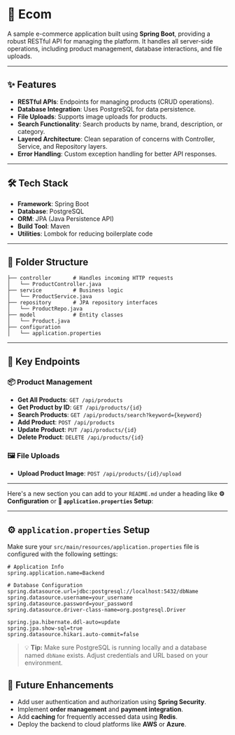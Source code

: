 
# 🛒 Ecom

A sample e-commerce application built using **Spring Boot**, providing a robust RESTful API for managing the platform. It handles all server-side operations, including product management, database interactions, and file uploads.

---

## ✨ Features

* **RESTful APIs**: Endpoints for managing products (CRUD operations).
* **Database Integration**: Uses PostgreSQL for data persistence.
* **File Uploads**: Supports image uploads for products.
* **Search Functionality**: Search products by name, brand, description, or category.
* **Layered Architecture**: Clean separation of concerns with Controller, Service, and Repository layers.
* **Error Handling**: Custom exception handling for better API responses.

---

## 🛠️ Tech Stack

* **Framework**: Spring Boot
* **Database**: PostgreSQL
* **ORM**: JPA (Java Persistence API)
* **Build Tool**: Maven
* **Utilities**: Lombok for reducing boilerplate code

---

## 📁 Folder Structure

```
├── controller       # Handles incoming HTTP requests
│   └── ProductController.java
├── service          # Business logic
│   └── ProductService.java
├── repository       # JPA repository interfaces
│   └── ProductRepo.java
├── model            # Entity classes
│   └── Product.java
├── configuration
│   └── application.properties     

```

---

## 📌 Key Endpoints

### 📦 Product Management

* **Get All Products**: `GET /api/products`
* **Get Product by ID**: `GET /api/products/{id}`
* **Search Products**: `GET /api/products/search?keyword={keyword}`
* **Add Product**: `POST /api/products`
* **Update Product**: `PUT /api/products/{id}`
* **Delete Product**: `DELETE /api/products/{id}`

### 🖼️ File Uploads

* **Upload Product Image**: `POST /api/products/{id}/upload`

---

Here's a new section you can add to your `README.md` under a heading like **⚙️ Configuration** or **📄 `application.properties` Setup**:

---

## ⚙️ `application.properties` Setup

Make sure your `src/main/resources/application.properties` file is configured with the following settings:

```properties
# Application Info
spring.application.name=Backend

# Database Configuration
spring.datasource.url=jdbc:postgresql://localhost:5432/dbName
spring.datasource.username=your_username
spring.datasource.password=your_password
spring.datasource.driver-class-name=org.postgresql.Driver

spring.jpa.hibernate.ddl-auto=update
spring.jpa.show-sql=true
spring.datasource.hikari.auto-commit=false
```

> 💡 **Tip:** Make sure PostgreSQL is running locally and a database named `dbName` exists. Adjust credentials and URL based on your environment.



## 🚀 Future Enhancements

* Add user authentication and authorization using **Spring Security**.
* Implement **order management** and **payment integration**.
* Add **caching** for frequently accessed data using **Redis**.
* Deploy the backend to cloud platforms like **AWS** or **Azure**.


